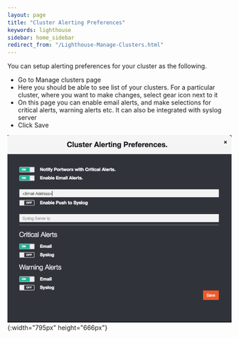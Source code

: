```yaml
---
layout: page
title: "Cluster Alerting Preferences"
keywords: lighthouse
sidebar: home_sidebar
redirect_from: "/Lighthouse-Manage-Clusters.html"
---
```


You can setup alerting preferences for your cluster as the following.

* Go to Manage clusters page
* Here you should be able to see list of your clusters. For a particular cluster, where you want to make changes, select gear icon next to it
* On this page you can enable email alerts, and make selections for critical alerts, warning alerts etc. It can also be integrated with syslog server
* Click Save

![LH-ALERTING-PREFERENCES](/images/Cluster-Alerting-Preferences.png "LH Alerting Preferences"){:width="795px" height="666px"}
